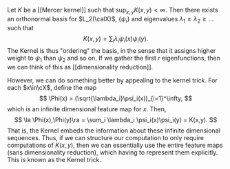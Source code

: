 Let $K$ be a [[Mercer kernel]] such that $\sup_{x,y}K(x,y)<\infty$. Then there exists an orthonormal basis for $L_2(\calX)$, $\{\psi_i\}$ and eigenvalues $\lambda_1\geq \lambda_2 \geq \dots$ such that  
$$
K(x,y) = \sum_i \lambda_i \psi_i(x)\psi_i(y).
$$
The Kernel is thus "ordering" the basis, in the sense that it assigns higher weight to $\psi_1$ than $\psi_2$ and so on. If we gather the first $r$ eigenfunctions, then we can think of this as [[dimensionality reduction]].  

However, we can do something better by appealing to the kernel trick. For each $x\in\cX$, define the map 
$$
\Phi(x) = (\sqrt{\lambda_i}\psi_i(x))_{i=1}^\infty,
$$
which is an infinite dimensional feature map for $x$. Then, 
$$
\la \Phi(x),\Phi(y)\ra = \sum_i \lambda_i \psi_i(x)\psi_i(y) = K(x,y).
$$
That is, the Kernel embeds the information about these infinite dimensional sequences. Thus, if we can structure our computation to only require computations of $K(x,y)$, then we can essentially use the entire feature maps (sans dimensionality reduction), which having to represent them explicitly. This is known as the Kernel trick. 